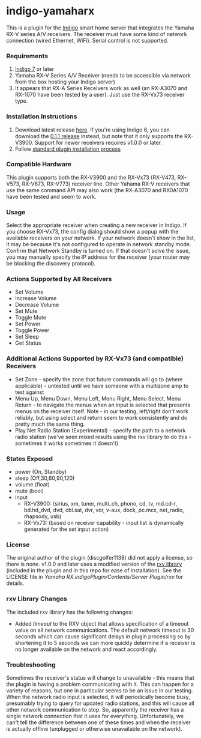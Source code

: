 indigo-yamaharx
===============

This is a plugin for the [Indigo](http://www.indigodomo.com/) smart home server that integrates the Yamaha RX-V series 
A/V receivers. The receiver must have some kind of network connection (wired Ethernet, WiFi). Serial control is not 
supported.

### Requirements

1. [Indigo 7](http://www.indigodomo.com/) or later
2. Yamaha RX-V Series A/V Receiver (needs to be accessible via network from the box hosting your Indigo server)
3. It appears that RX-A Series Receivers work as well (an RX-A3070 and RX-1070 have been tested by a user). Just use the
RX-Vx73 receiver type.

### Installation Instructions

1. Download latest release [here](https://github.com/IndigoDomotics/indigo-yamaharx/releases). If you're using Indigo 6, 
you can download the [0.1.1 release](https://github.com/IndigoDomotics/indigo-yamaharx/releases/tag/0.1.1) instead, but 
note that it only supports the RX-V3900. Support for newer receivers requires v1.0.0 or later.
2. Follow [standard plugin installation process](http://wiki.indigodomo.com/doku.php?id=indigo_7_documentation:getting_started#installing_plugins_configuring_plugin_settings_permanently_removing_plugins)

### Compatible Hardware
This plugin supports both the RX-V3900 and the RX-Vx73 (RX-V473, RX-V573, RX-V673, RX-V773) receiver line. Other 
Yahama RX-V receivers that use the same command API may also work (the RX-A3070 and RX0A1070 have been tested and seem 
to work.

### Usage

Select the appropriate receiver when creating a new receiver in Indigo. If you choose RX-Vx73, the config dialog should 
show a popup with the available receivers on your network. If your network doesn't show in the list, it may be because 
it's not configured to operate in network standby mode. Confirm that Network Standby is turned on. If that doesn't solve 
the issue, you may manually specify the IP address for the receiver (your router may be blocking the discovery protocol).

### Actions Supported by All Receivers
* Set Volume
* Increase Volume
* Decrease Volume
* Set Mute
* Toggle Mute
* Set Power
* Toggle Power
* Set Sleep
* Get Status

### Additional Actions Supported by RX-Vx73 (and compatible) Receivers
* Set Zone - specify the zone that future commands will go to (where applicable) - untested until we have someone with a 
multizone amp to test against
* Menu Up, Menu Down, Menu Left, Menu Right, Menu Select, Menu Return - to navigate the menus when an input is selected 
that presents menus on the receiver itself. Note - in our testing, left/right don't work reliably, but using select and 
return seem to work consistently and do pretty much the same thing.
* Play Net Radio Station (Experimental) - specify the path to a network radio station (we've seen mixed results using 
the rxv library to do this - sometimes it works sometimes it doesn't)

### States Exposed
* power (On, Standby)
* sleep (Off,30,60,90,120)
* volume (float)
* mute (bool)
* input 
	* RX-V3900: (sirius, xm, tuner, multi_ch, phono, cd, tv, md.cd-r, bd.hd_dvd, dvd, cbl.sat, dvr, vcr, v-aux, dock, pc.mcx, net_radio, rhapsody, usb)
	* RX-Vx73: (based on receiver capability - input list is dynamically generated for the set input action)
	
### License

The original author of the plugin (discgolfer1138) did not apply a license, so there is none. v1.0.0 and later uses a 
modified version of the [rxv library](https://github.com/wuub/rxv) (included in the plugin and in this repo for ease of 
installation). See the LICENSE file in *Yamaha RX.indigoPlugin/Contents/Server Plugin/rxv* for details.

### rxv Library Changes

The included rxv library has the following changes:

* Added *timeout* to the RXV object that allows specification of a timeout value on all network communications. The 
default network timeout is 30 seconds which can cause significant delays in plugin processing so by shortening it to
5 seconds we can more quickly determine if a receiver is no longer available on the network and react accordingly.

### Troubleshooting

Sometimes the receiver's status will change to unavailable - this means that the plugin is having a problem communicating 
with it. This can happen for a variety of reasons, but one in particular seems to be an issue in our testing. When the 
network radio input is selected, it will periodically become busy, presumably trying to query for updated radio stations, 
and this will cause all other network communication to stop. So, apparently the receiver has a single network connection 
that it uses for everything. Unfortunately, we can't tell the difference between one of these times and when the receiver 
is actually offline (unplugged or otherwise unavailable on the network). 

